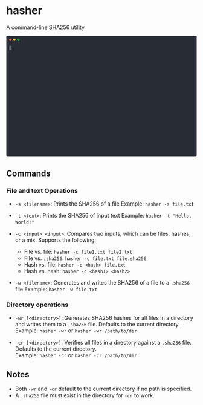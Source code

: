 # hasher

A command-line SHA256 utility

<img src="./assets/demo.svg" alt="demo" style="zoom: 50%;" />

## Commands

### File and text Operations

- `-s <filename>`: Prints the SHA256 of a file
  Example: `hasher -s file.txt`

- `-t <text>`: Prints the SHA256 of input text
  Example: `hasher -t "Hello, World!"`

- `-c <input> <input>`: Compares two inputs, which can be files, hashes, or a mix. Supports the following:  
  - File vs. file: `hasher -c file1.txt file2.txt`  
  - File vs. `.sha256`: `hasher -c file.txt file.sha256`  
  - Hash vs. file: `hasher -c <hash> file.txt`  
  - Hash vs. hash: `hasher -c <hash1> <hash2>`

- `-w <filename>`: Generates and writes the SHA256 of a file to a `.sha256` file 
  Example: `hasher -w file.txt`

### Directory operations

- `-wr [<directory>]`: Generates SHA256 hashes for all files in a directory and writes them to a `.sha256` file. Defaults to the current directory.  
  Example: `hasher -wr` or `hasher -wr /path/to/dir`

- `-cr [<directory>]`: Verifies all files in a directory against a `.sha256` file. Defaults to the current directory.  
  Example: `hasher -cr` or `hasher -cr /path/to/dir`

## Notes

- Both `-wr` and `-cr` default to the current directory if no path is specified.  
- A `.sha256` file must exist in the directory for `-cr` to work.